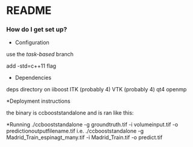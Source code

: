 # README #
### How do I get set up? ###

* Configuration

use the *task-based* branch

add -std=c++11 flag

* Dependencies

deps directory on iiboost
ITK (probably 4)
VTK (probably 4)
qt4
openmp

*Deployment instructions

the binary is ccbooststandalone and is ran like this:

*Running
./ccbooststandalone -g groundtruth.tif -i volumeinput.tif -o predictionoutputfilename.tif
i.e.
./ccbooststandalone -g Madrid_Train_espinagt_many.tif -i Madrid_Train.tif -o predict.tif